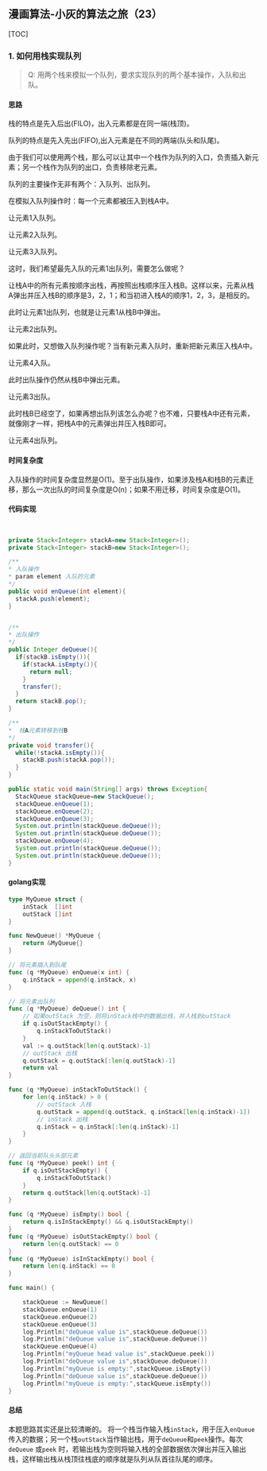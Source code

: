 ## 漫画算法-小灰的算法之旅（23）

[TOC]

### 1. 如何用栈实现队列

> Q: 用两个栈来模拟一个队列，要求实现队列的两个基本操作，入队和出队。

#### 思路

栈的特点是先入后出(FILO)，出入元素都是在同一端(栈顶)。

队列的特点是先入先出(FIFO),出入元素是在不同的两端(队头和队尾)。

由于我们可以使用两个栈，那么可以让其中一个栈作为队列的入口，负责插入新元素；另一个栈作为队列的出口，负责移除老元素。

队列的主要操作无非有两个：入队列、出队列。

在模拟入队列操作时：每一个元素都被压入到栈A中。

让元素1入队列。



让元素2入队列。



让元素3入队列。



这时，我们希望最先入队的元素1出队列，需要怎么做呢？

让栈A中的所有元素按顺序出栈，再按照出栈顺序压入栈B。这样以来，元素从栈A弹出并压入栈B的顺序是3，2，1；和当初进入栈A的顺序1，2，3，是相反的。



此时让元素1出队列，也就是让元素1从栈B中弹出。



让元素2出队列。



如果此时，又想做入队列操作呢？当有新元素入队时，重新把新元素压入栈A中。

让元素4入队。



此时出队操作仍然从栈B中弹出元素。

让元素3出队。



此时栈B已经空了，如果再想出队列该怎么办呢？也不难，只要栈A中还有元素，就像刚才一样，把栈A中的元素弹出并压入栈B即可。



让元素4出队列。



#### 时间复杂度

入队操作的时间复杂度显然是O(1)。至于出队操作，如果涉及栈A和栈B的元素迁移，那么一次出队的时间复杂度是O(n)；如果不用迁移，时间复杂度是O(1)。

#### 代码实现

```java


private Stack<Integer> stackA=new Stack<Integer>();
private Stack<Integer> stackB=new Stack<Integer>();

/**
* 入队操作
* param element 入队的元素
*/
public void enQueue(int element){
  stackA.push(element);
}


/**
* 出队操作
*/
public Integer deQueue(){
  if(stackB.isEmpty()){
    if(stackA.isEmpty()){
      return null;
    }
    transfer();
  }
  return stackB.pop();
}

/**
*  栈A元素转移到栈B
*/
private void transfer(){
  while(!stackA.isEmpty()){
    stackB.push(stackA.pop());
  }
}

public static void main(String[] args) throws Exception{
  StackQueue stackQueue=new StackQueue();
  stackQueue.enQueue(1);
  stackQueue.enQueue(2);
  stackQueue.enQueue(3);
  System.out.println(stackQueue.deQueue());
  System.out.println(stackQueue.deQueue());
  stackQueue.enQueue(4);
  System.out.println(stackQueue.deQueue());
  System.out.println(stackQueue.deQueue());
}
```

#### golang实现

```go
type MyQueue struct {
	inStack  []int
	outStack []int
}

func NewQueue() *MyQueue {
	return &MyQueue{}
}

// 将元素插入到队尾
func (q *MyQueue) enQueue(x int) {
	q.inStack = append(q.inStack, x)
}

// 将元素出队列
func (q *MyQueue) deQueue() int {
	// 如果outStack 为空，则将inStack栈中的数据出栈，并入栈到outStack
	if q.isOutStackEmpty() {
		q.inStackToOutStack()
	}
	val := q.outStack[len(q.outStack)-1]
	// outStack 出栈
	q.outStack = q.outStack[:len(q.outStack)-1]
	return val
}

func (q *MyQueue) inStackToOutStack() {
	for len(q.inStack) > 0 {
		// outStack 入栈
		q.outStack = append(q.outStack, q.inStack[len(q.inStack)-1])
		// inStack 出栈
		q.inStack = q.inStack[:len(q.inStack)-1]
	}
}

// 返回当前队头头部元素
func (q *MyQueue) peek() int {
	if q.isOutStackEmpty() {
		q.inStackToOutStack()
	}
	return q.outStack[len(q.outStack)-1]
}

func (q *MyQueue) isEmpty() bool {
	return q.isInStackEmpty() && q.isOutStackEmpty()
}
func (q *MyQueue) isOutStackEmpty() bool {
	return len(q.outStack) == 0
}
func (q *MyQueue) isInStackEmpty() bool {
	return len(q.inStack) == 0
}

func main() {

	stackQueue := NewQueue()
	stackQueue.enQueue(1)
	stackQueue.enQueue(2)
	stackQueue.enQueue(3)
	log.Println("deQueue value is",stackQueue.deQueue())
	log.Println("deQueue value is",stackQueue.deQueue())
	stackQueue.enQueue(4)
	log.Println("myQueue head value is",stackQueue.peek())
	log.Println("deQueue value is",stackQueue.deQueue())
	log.Println("myQueue is empty:",stackQueue.isEmpty())
	log.Println("deQueue value is",stackQueue.deQueue())
	log.Println("myQueue is empty:",stackQueue.isEmpty())
}
```

#### 总结

本题思路其实还是比较清晰的。
将一个栈当作输入栈`inStack`，用于压入`enQueue`传入的数据；另一个栈`outStack`当作输出栈，用于`deQueue`和`peek`操作。每次`deQueue` 或`peek`  时，若输出栈为空则将输入栈的全部数据依次弹出并压入输出栈，这样输出栈从栈顶往栈底的顺序就是队列从队首往队尾的顺序。


